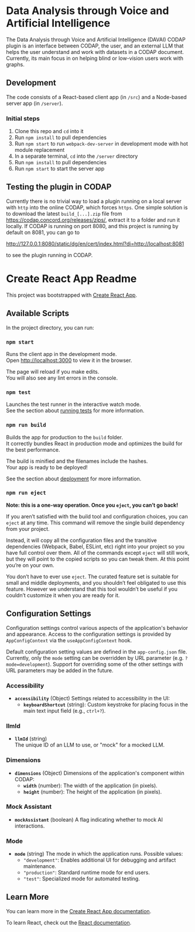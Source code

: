 # Data Analysis through Voice and Artificial Intelligence

The Data Analysis through Voice and Artificial Intelligence (DAVAI) CODAP plugin is an interface between CODAP, the user, and an external LLM that helps the user understand and work with datasets in a CODAP document. Currently, its main focus in on helping blind or low-vision users work with graphs.

## Development

The code consists of a React-based client app (in `/src`) and a Node-based server app (in `/server`).

### Initial steps

1. Clone this repo and `cd` into it
2. Run `npm install` to pull dependencies
3. Run `npm start` to run `webpack-dev-server` in development mode with hot module replacement
4. In a separate terminal, `cd` into the `/server` directory
5. Run `npm install` to pull dependencies
6. Run `npm start` to start the server app

## Testing the plugin in CODAP

Currently there is no trivial way to load a plugin running on a local server with `http` into the online CODAP, which forces `https`. One simple solution is to download the latest `build_[...].zip` file from https://codap.concord.org/releases/zips/, extract it to a folder and run it locally. If CODAP is running on port 8080, and this project is running by default on 8081, you can go to

http://127.0.0.1:8080/static/dg/en/cert/index.html?di=http://localhost:8081

to see the plugin running in CODAP.

# Create React App Readme

This project was bootstrapped with [Create React App](https://github.com/facebook/create-react-app).

## Available Scripts

In the project directory, you can run:

### `npm start`

Runs the client app in the development mode.<br>
Open [http://localhost:3000](http://localhost:3000) to view it in the browser.

The page will reload if you make edits.<br>
You will also see any lint errors in the console.

### `npm test`

Launches the test runner in the interactive watch mode.<br>
See the section about [running tests](https://facebook.github.io/create-react-app/docs/running-tests) for more information.

### `npm run build`

Builds the app for production to the `build` folder.<br>
It correctly bundles React in production mode and optimizes the build for the best performance.

The build is minified and the filenames include the hashes.<br>
Your app is ready to be deployed!

See the section about [deployment](https://facebook.github.io/create-react-app/docs/deployment) for more information.

### `npm run eject`

**Note: this is a one-way operation. Once you `eject`, you can’t go back!**

If you aren’t satisfied with the build tool and configuration choices, you can `eject` at any time. This command will remove the single build dependency from your project.

Instead, it will copy all the configuration files and the transitive dependencies (Webpack, Babel, ESLint, etc) right into your project so you have full control over them. All of the commands except `eject` will still work, but they will point to the copied scripts so you can tweak them. At this point you’re on your own.

You don’t have to ever use `eject`. The curated feature set is suitable for small and middle deployments, and you shouldn’t feel obligated to use this feature. However we understand that this tool wouldn’t be useful if you couldn’t customize it when you are ready for it.

## Configuration Settings

Configuration settings control various aspects of the application's behavior and appearance. Access to the configuration settings is provided by `AppConfigContext` via the `useAppConfigContext` hook.

Default configuration setting values are defined in the `app-config.json` file. Currently, only the `mode` setting can be overridden by URL parameter (e.g. `?mode=development`). Support for overriding some of the other settings with URL parameters may be added in the future.

### Accessibility

- **`accessibility`** (Object)
  Settings related to accessibility in the UI:
  - **`keyboardShortcut`** (string): Custom keystroke for placing focus in the main text input field (e.g., `ctrl+?`).

### llmId

- **`llmId`** (string)  
  The unique ID of an LLM to use, or "mock" for a mocked LLM.

### Dimensions

- **`dimensions`** (Object)
  Dimensions of the application's component within CODAP:
  - **`width`** (number): The width of the application (in pixels).
  - **`height`** (number): The height of the application (in pixels).

### Mock Assistant

- **`mockAssistant`** (boolean)
  A flag indicating whether to mock AI interactions.

### Mode

- **`mode`** (string)
  The mode in which the application runs. Possible values:
  - `"development"`: Enables additional UI for debugging and artifact maintenance.
  - `"production"`: Standard runtime mode for end users.
  - `"test"`: Specialized mode for automated testing.

## Learn More

You can learn more in the [Create React App documentation](https://facebook.github.io/create-react-app/docs/getting-started).

To learn React, check out the [React documentation](https://reactjs.org/).
